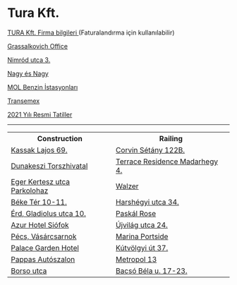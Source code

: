 <html>
<body>

<h1>Tura Kft. 
<br>
 </h1>
<p><a href="https://kenanavar.github.io/ceginfo/">TURA Kft. Firma bilgileri </a>(Faturalandırma için kullanılabilir)</p>
<p><a href="http://maps.google.com/?q=1239 Budapest, Grassalkovich út 255. K10. 1. ép.">Grassalkovich Office</a></p>
<p><a href="http://maps.google.com/?q=1031 Budapest, Nimród utca 3.">Nimród utca 3.</a></p>
<p><a href="http://maps.google.com/?q=Budapest, Róbert Károly körút 68, 1134">Nagy és Nagy</a></p>
<p><a href="http://maps.google.com/?q=MOL Gas station">MOL Benzin İstasyonları</a></p>
<p><a href="http://maps.google.com/?q= Dunaharaszti, Jedlik Ányos út 27, 2330">Transemex</a></p>
<p><a href="https://www.hrportal.hu/munkaido-2021.html">2021 Yılı Resmi Tatiller</a></p>


<hr>
<table>
  <tr>
    <th>Construction</th>
    <th>Railing</th>
  </tr>
  <tr>
    <td><a href="http://maps.google.com/?q=1134 Budapest, Kassak Lajos 69.">Kassak Lajos 69.</a></td>
    <td><a href="http://maps.google.com/?q=1082 Budapest, Futó u. 43-45">Corvin Sétány 122B.</a></td>
   </tr>
 
   <tr>
     <td><a href="http://maps.google.com/?q=2120 Dunakeszi, Verseny utca 33.">Dunakeszi Torszhivatal</a></td>
     <td><a href="http://maps.google.com/?q=XI. Budapest, Medvetalp utca 7.">Terrace Residence Madarhegy 4.</a></td>
    </tr>
    
   <tr>
    <td><a href="http://maps.google.com/?q=Eger, Lakatgyár u., 3300">Eger Kertesz utca Parkolohaz</a></td>
    <td><a href="http://maps.google.com/?q=1117 Budapest, Budafoki ut 215.">Walzer</a></td>
   </tr>
    
 <tr>
    <td><a href="http://maps.google.com/?q=1132 Budapest, Béke Tér 10-11.">Béke Tér 10-11.</a></td>
    <td><a href="http://maps.google.com/?q=1021 Budapest, Harshégyi utca 34.">Harshégyi utca 34.</a></td>
   </tr>
   
  <tr>
     <td><a href="http://maps.google.com/?q=2030 Érd, Gladiolus utca 10.">Érd, Gladiolus utca 10.</a></td>
     <td><a href="http://maps.google.com/?q=1141 Budapest, Szugló u. 125.">Paskál Rose</a></td>
    </tr>
    
   <tr>
     <td><a href="http://maps.google.com/?q=8600 Siófok, Erkel Ferenc 2/c.">Azur Hotel Siófok</a></td>
     <td><a href="http://maps.google.com/?q=1145 Budapest, Újvilág utca 24.">Újvilág utca 24.</a></td>
    </tr>
   
   <tr>
     <td><a href="http://maps.google.com/?q=7622 Pécs, Zólyom u. 4.">Pécs, Vásárcsarnok</a></td>
     <td><a href="http://maps.google.com/?q=1139 Budapest, Meder utca 6.">Marina Portside</a></td>
    </tr>
   
   <tr>
     <td><a href="http://maps.google.com/?q=8600 Siófok, Vécsey Károly u. 20.">Palace Garden Hotel</a></td>
     <td><a href="http://maps.google.com/?q=1125 Budapest, Kútvölgyi út 37.">Kútvölgyi út 37.</a></td>
    </tr>
    
   <tr>
     <td><a href="http://maps.google.com/?q=1117 Budapest, Hunyadi János út 6.">Pappas Autószalon</a></td>
     <td><a href="http://maps.google.com/?q=1134 Budapest, Lehel u. 25.">Metropol 13</a></td>
    </tr>
    
 <tr>
     <td><a href="http://maps.google.com/?q=8600 Siófok, Vécsey Károly u. 20.">Borso utca</a></td>
     <td><a href="http://maps.google.com/?q=1173 Budapest, Borsó u. 66.">Bacsó Béla u. 17-23.</a></td>
    </tr>
    
</table>



</body>
</html>

